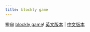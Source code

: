 ```yaml
---
title: blockly game
---
```

搬自 [blockly game](https://blockly-games.appspot.com)! [英文版本](http://thegamelife.net/blockly-games/index-en.html) | [中文版本](http://thegamelife.net/blockly-games/index-zh-hans.html)
